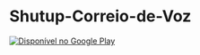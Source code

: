 # Shutup-Correio-de-Voz

[![Disponível no Google Play](https://play.google.com/intl/en_us/badges/static/images/badges/pt-br_badge_web_generic.png)](https://play.google.com/store/apps/details?id=br.com.gustavorm.shutup&pcampaignid=pcampaignidMKT-Other-global-all-co-prtnr-py-PartBadge-Mar2515-1)